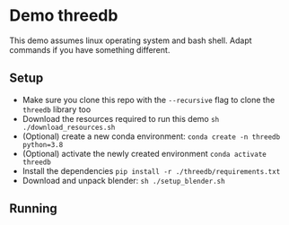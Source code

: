 # Demo threedb

This demo assumes linux operating system and bash shell. Adapt commands if you have something different.

## Setup

- Make sure you clone this repo with the `--recursive` flag to clone the `threedb` library too
- Download the resources required to run this demo `sh ./download_resources.sh`
- (Optional) create a new conda environment: `conda create -n threedb python=3.8`
- (Optional) activate the newly created environment `conda activate threedb`
- Install the dependencies `pip install -r ./threedb/requirements.txt`
- Download and unpack blender: `sh ./setup_blender.sh`

## Running

